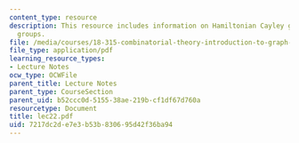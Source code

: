 ```yaml
---
content_type: resource
description: This resource includes information on Hamiltonian Cayley graphs of general
  groups.
file: /media/courses/18-315-combinatorial-theory-introduction-to-graph-theory-extremal-and-enumerative-combinatorics-spring-2005/7217dc2de7e3b53b830695d42f36ba94_lec22.pdf
file_type: application/pdf
learning_resource_types:
- Lecture Notes
ocw_type: OCWFile
parent_title: Lecture Notes
parent_type: CourseSection
parent_uid: b52ccc0d-5155-38ae-219b-cf1df67d760a
resourcetype: Document
title: lec22.pdf
uid: 7217dc2d-e7e3-b53b-8306-95d42f36ba94
---
```

